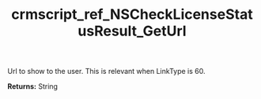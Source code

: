 ﻿---
title: crmscript_ref_NSCheckLicenseStatusResult_GetUrl
description: String NSCheckLicenseStatusResult.GetUrl()
intellisense: NSCheckLicenseStatusResult.GetUrl
keywords: NSCheckLicenseStatusResult, GetUrl
so.topic: reference
---

Url to show to the user.  This is relevant when LinkType is 60.

**Returns:** String


